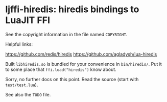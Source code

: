 ljffi-hiredis: hiredis bindings to LuaJIT FFI
=============================================

See the copyright information in the file named `COPYRIGHT`.

Helpful links:

https://github.com/redis/hiredis
https://github.com/agladysh/lua-hiredis

Built `libhiredis.so` is bundled for your convenience in `bin/hiredis/`.
Put it to some place that `ffi.load("hiredis")` know about.

Sorry, no further docs on this point. Read the source
(start with `test/test.lua`).

See also the `TODO` file.
